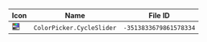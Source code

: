 | Icon | Name | File ID |
| ---  | ---  | ---     |
| ![](ColorPicker.CycleSlider.png) | `ColorPicker.CycleSlider` | `-3513833679861578334` |
